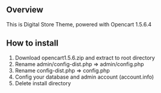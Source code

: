 ## Overview
This is Digital Store Theme, powered with Opencart 1.5.6.4
## How to install
1. Download opencart1.5.6.zip and extract to root directory
2. Rename admin/config-dist.php => admin/config.php
3. Rename config-dist.php => config.php
4. Config your database and admin account (account.info)
5. Delete install directory
